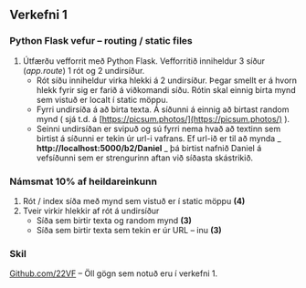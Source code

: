 ## Verkefni 1 

### Python Flask vefur – routing / static files

1. Útfærðu vefforrit með Python Flask. Vefforritið inniheldur 3 síður (_app.route_) 1 rót og 2 undirsíður.
   - Rót síðu inniheldur virka hlekki á 2 undirsíður. Þegar smellt er á hvorn hlekk fyrir sig er farið á viðkomandi síðu. Rótin skal einnig birta mynd sem vistuð er localt í static möppu.
   - Fyrri undirsíða á að birta texta. Á síðunni á einnig að birtast random mynd ( sjá t.d. á [https://picsum.photos/](https://picsum.photos/) ).
   - Seinni undirsíðan er svipuð og sú fyrri nema hvað að textinn sem birtist á síðunni er tekin úr url-i vafrans. Ef url-ið er til að mynda _ **http://localhost:5000/b2/Daniel** _ þá birtist nafnið Daniel á vefsíðunni sem er strengurinn aftan við síðasta skástrikið.

### Námsmat 10% af heildareinkunn

1. Rót / index síða með mynd sem vistuð er í static möppu **(4)**
2. Tveir virkir hlekkir af rót á undirsíður
   - Síða sem birtir texta og random mynd **(3)**
   - Síða sem birtir texta sem tekin er úr URL – inu **(3)**

### Skil

[Github.com/22VF](https://github.com/22vf) – Öll gögn sem notuð eru í verkefni 1.